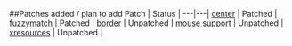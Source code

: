 ##Patches added / plan to add
Patch | Status |
---|---|
[center](https://tools.suckless.org/dmenu/patches/center/)  | Patched |
[fuzzymatch](https://tools.suckless.org/dmenu/patches/fuzzymatch/) | Patched |
[border](https://tools.suckless.org/dmenu/patches/border/) | Unpatched |
[mouse support](https://tools.suckless.org/dmenu/patches/mouse-support/) | Unpatched |
[xresources](https://tools.suckless.org/dmenu/patches/xresources-alt/) | Unpatched |

